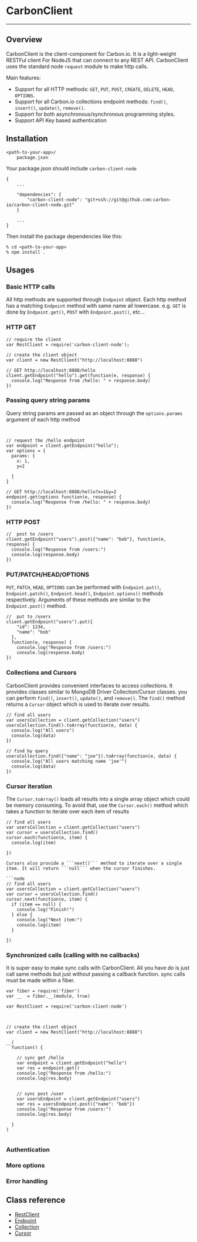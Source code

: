 CarbonClient
==========
***

Overview
---------

CarbonClient is the client-component for Carbon.io. It is a light-weight RESTFul client For NodeJS that can connect to any REST API.
CarbonClient uses the standard node ```request``` module to make http calls.


Main features:


* Support for all HTTP methods: ```GET```, ```PUT```, ```POST```, ```CREATE```, ```DELETE```, ```HEAD```, ```OPTIONS```.
* Support for all Carbon.io collections endpoint methods: ```find()```, ```insert()```, ```update()```, ```remove()```.
* Support for both asynchronous/synchronous programming styles.
* Support API Key based authentication



Installation
---------

```
<path-to-your-app>/
    package.json
```

Your package.json should include ```carbon-client-node```

```node
{
    ...

    "dependencies": {
        "carbon-client-node": "git+ssh://git@github.com:carbon-io/carbon-client-node.git"
    }

    ...
}
```

Then install the package dependencies like this:

```
% cd <path-to-your-app>
% npm install .
```


Usages
---------



### Basic HTTP calls

All http methods are supported through  ```Endpoint``` object. Each http method has a matching ```Endpoint``` method with same name all lowercase. e.g.
```GET``` is done by ```Endpoint.get()```, ```POST``` with ```Endpoint.post()```, etc...



### HTTP GET

```node
// require the client
var RestClient = require('carbon-client-node');

// create the client object
var client = new RestClient("http://localhost:8888")

// GET http://localhost:8888/hello
client.getEndpoint("hello").get(function(e, response) {
  console.log("Response from /hello: " + response.body)
})

```

### Passing query string params
Query string params are passed as an object through the ```options.params``` argument of each http method
```node


// request the /hello endpoint
var endpoint = client.getEndpoint("hello");
var options = {
  params: {
    x: 1,
    y=2

  }
}

// GET http://localhost:8888/hello?x=1&y=2
endpoint.get(options function(e, response) {
  console.log("Response from /hello: " + response.body)
})

```


### HTTP POST

```node
//  post to /users
client.getEndpoint("users").post({"name": "bob"}, function(e, response) {
  console.log("Response from /users:")
  console.log(response.body)
})
```


### PUT/PATCH/HEAD/OPTIONS

```PUT```, ```PATCH```, ```HEAD```, ```OPTIONS``` can be performed with ```Endpoint.put()```, ```Endpoint.patch()```, ```Endpoint.head()```, ```Endpoint.options()``` methods
 respectively. Arguments of these methods are similar to the ```Endpoint.post()``` method.

```node
//  put to /users
client.getEndpoint("users").put({
    "id": 1234,
    "name": "bob"
  },
  function(e, response) {
    console.log("Response from /users:")
    console.log(response.body)
})
```

### Collections and Cursors
CarbonClient provides convenient interfaces to access collections. It provides classes similar to MongoDB Driver Collection/Cursor classes.
 you can perform ```find()```, ```insert()```, ```update()```, and ```remove()```.
 The ```find()``` method returns a ```Cursor``` object which is used to iterate over results.

```node
// find all users
var usersCollection = client.getCollection("users")
usersCollection.find().toArray(function(e, data) {
  console.log("All users")
  console.log(data)
})

// find by query
usersCollection.find({"name": "joe"}).toArray(function(e, data) {
  console.log("All users matching name 'joe'")
  console.log(data)
})
```

### Cursor iteration
The ```Cursor.toArray()``` loads all results into a single array object which could be memory consuming.
To avoid that, use the ```Cursor.each()``` method which takes a function to iterate over each item of results

```node
// find all users
var usersCollection = client.getCollection("users")
var cursor = usersCollection.find()
cursor.each(function(e, item) {
  console.log(item)

})

Cursors also provide a ```next()``` method to iterate over a single item. It will return ```null``` when the cursor finishes.

```node
// find all users
var usersCollection = client.getCollection("users")
var cursor = usersCollection.find()
cursor.next(function(e, item) {
  if (item == null) {
    console.log("Finish!")
  } else {
    console.log("Next item:")
    console.log(item)
  }

})

```

### Synchronized calls (calling with no callbacks)
It is super easy to make sync calls with CarbonClient. All you have do is just call same methods but just without passing a callback function.
sync calls must be made within a fiber.

```node
var fiber = require('fiber')
var __  = fiber.__(module, true)

var RestClient = require('carbon-client-node')



// create the client object
var client = new RestClient("http://localhost:8888")

__(
  function() {

    // sync get /hello
    var endpoint = client.getEndpoint("hello")
    var res = endpoint.get()
    console.log("Response from /hello:")
    console.log(res.body)


    // sync post /user
    var usersEndpoint = client.getEndpoint("users")
    var res = usersEndpoint.post({"name": "bob"})
    console.log("Response from /users:")
    console.log(res.body)

  }
)


```

### Authentication

### More options

### Error handling

Class reference
---------

* [RestClient](doc/classes/RestClient.md)
* [Endpoint](doc/classes/Endpoint.md)
* [Collection](doc/classes/Collection.md)
* [Cursor](doc/classes/Cursor.md)





